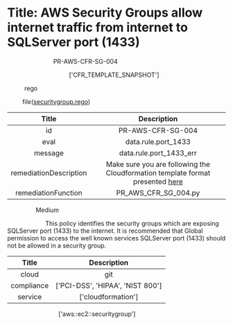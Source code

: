



# Title: AWS Security Groups allow internet traffic from internet to SQLServer port (1433)


***<font color="white">Master Test Id:</font>*** PR-AWS-CFR-SG-004

***<font color="white">Master Snapshot Id:</font>*** ['CFR_TEMPLATE_SNAPSHOT']

***<font color="white">type:</font>*** rego

***<font color="white">rule:</font>*** file([securitygroup.rego])  
  
  
  
  

|Title|Description|
| :---: | :---: |
|id|PR-AWS-CFR-SG-004|
|eval|data.rule.port_1433|
|message|data.rule.port_1433_err|
|remediationDescription|Make sure you are following the Cloudformation template format presented <a href='https://docs.aws.amazon.com/AWSCloudFormation/latest/UserGuide/aws-properties-ec2-security-group.html' target='_blank'>here</a>|
|remediationFunction|PR_AWS_CFR_SG_004.py|


***<font color="white">Severity:</font>*** Medium

***<font color="white">Description:</font>*** This policy identifies the security groups which are exposing SQLServer port (1433) to the internet. It is recommended that Global permission to access the well known services SQLServer port (1433) should not be allowed in a security group.  
  
  

|Title|Description|
| :---: | :---: |
|cloud|git|
|compliance|['PCI-DSS', 'HIPAA', 'NIST 800']|
|service|['cloudformation']|


***<font color="white">Resource Types:</font>*** ['aws::ec2::securitygroup']


[securitygroup.rego]: https://github.com/prancer-io/prancer-compliance-test/tree/master/aws/iac/securitygroup.rego
